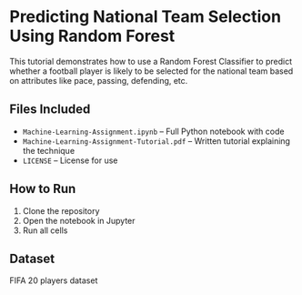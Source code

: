 # Predicting National Team Selection Using Random Forest

This tutorial demonstrates how to use a Random Forest Classifier to predict whether a football player is likely to be selected for the national team based on attributes like pace, passing, defending, etc.

## Files Included
- `Machine-Learning-Assignment.ipynb` – Full Python notebook with code
- `Machine-Learning-Assignment-Tutorial.pdf` – Written tutorial explaining the technique
- `LICENSE` – License for use

## How to Run
1. Clone the repository
2. Open the notebook in Jupyter
3. Run all cells

## Dataset
FIFA 20 players dataset
